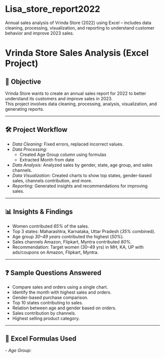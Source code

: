 # Lisa_store_report2022
Annual sales analysis of Vrinda Store (2022) using Excel – includes data cleaning, processing, visualization, and reporting to understand customer behavior and improve 2023 sales.
# Vrinda Store Sales Analysis (Excel Project)

## 📌 Objective
Vrinda Store wants to create an annual sales report for 2022 to better understand its customers and improve sales in 2023.  
This project involves data cleaning, processing, analysis, visualization, and generating reports.

---

## 🛠 Project Workflow
- *Data Cleaning:* Fixed errors, replaced incorrect values.
- *Data Processing:*  
  - Created Age Group column using formulas  
  - Extracted Month from date  
- *Data Analysis:* Analyzed sales by gender, state, age group, and sales channels.
- *Data Visualization:* Created charts to show top states, gender-based sales, channels contribution, and more.
- *Reporting:* Generated insights and recommendations for improving sales.

---

## 📊 Insights & Findings
- Women contributed *65%* of the sales.
- Top 3 states: Maharashtra, Karnataka, Uttar Pradesh (*35%* combined).
- Age group *30–49 years* contributed the highest (*50%*).
- Sales channels Amazon, Flipkart, Myntra contributed *80%*.
- Recommendation: Target women (30–49 yrs) in MH, KA, UP with ads/coupons on Amazon, Flipkart, Myntra.

---

## ❓ Sample Questions Answered
- Compare sales and orders using a single chart.
- Identify the month with highest sales and orders.
- Gender-based purchase comparison.
- Top 10 states contributing to sales.
- Relation between age and gender based on orders.
- Sales contribution by channels.
- Highest selling product category.

---

## 🧮 Excel Formulas Used
- *Age Group:*
